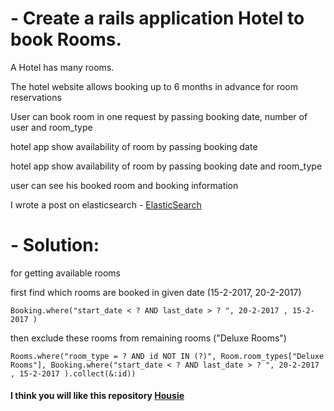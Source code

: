 # - Create a rails application Hotel to book  Rooms.

 A Hotel  has many rooms.

 The hotel website  allows booking up to 6 months in advance for room reservations

 User can book room in one request by passing  booking date, number of user and room_type

 hotel app show availability of room by passing booking date 

 hotel app show availability of room by passing booking date and room_type

 user can see his booked room and booking information
 
 I wrote a post on elasticsearch - [ElasticSearch](https://medium.com/@pawansinghbora/how-we-managed-to-reduce-latency-on-our-elasticsearch-api-by-5-times-d8ec0f43c99f)


# - Solution: 

for getting available rooms 

first find which rooms are booked in given date (15-2-2017, 20-2-2017)
  

    Booking.where("start_date < ? AND last_date > ? ", 20-2-2017 , 15-2-2017 )


then exclude these rooms from remaining rooms ("Deluxe Rooms")

    Rooms.where("room_type = ? AND id NOT IN (?)", Room.room_types["Deluxe Rooms"], Booking.where("start_date < ? AND last_date > ? ", 20-2-2017 , 15-2-2017 ).collect(&:id))


#### I think you will like this repository  [Housie](https://github.com/psbora2/housie)
